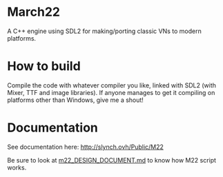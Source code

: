 # March22
A C++ engine using SDL2 for making/porting classic VNs to modern platforms.

# How to build
Compile the code with whatever compiler you like, linked with SDL2 (with Mixer, TTF and image libraries). If anyone manages to get it compiling on platforms other than Windows, give me a shout!

# Documentation
See documentation here: http://slynch.ovh/Public/M22

Be sure to look at [m22_DESIGN_DOCUMENT.md](https://github.com/Slynchy/March22/blob/master/m22_DESIGN_DOCUMENT.md "m22_DESIGN_DOCUMENT.md") to know how M22 script works.
